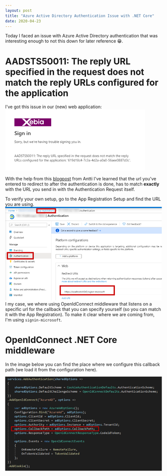 ```yaml
---
layout: post
title: "Azure Active Directory Authentication Issue with .NET Core"
date: 2020-04-23
---
```


Today I faced an issue with Azure Active Directory authentication that was interesting enough to not this down for later reference 😁.

# AADSTS50011: The reply URL specified in the request does not match the reply URLs configured for the application

I've got this issue in our (new) web application:  
![Error message from Azure Active Directory](/images/20200423/20200423_01_Issue.png)  

With the help from this [blogpost](
https://www.koskila.net/aadsts50011-the-reply-address-does-not-match-the-reply-addresses-configured/) from Antti I've learned that the url you've entered to redirect to after the authentication is done, has to match **exactly** with the URL you send in with the Authentication Request itself.

To verify your own setup, go to the App Registration Setup and find the URL you are using.   
![Error message from Azure Active Directory](/images/20200423/20200423_02_AppRegistration.png)  
I my case, we where using OpenIdConnect middleware that listens on a specific url for the callback that you can specify yourself (so you can match it with the App Registration). To make it clear where we are coming from, I'm using `signin-microsoft`.

# OpenIdConnect .NET Core middleware
In the image below you can find the place where we configure this callback path (we load it from the configuration here).

![Configuration settings in .NET Core](/images/20200423/20200423_03_NET_Core_Settings.png)  




